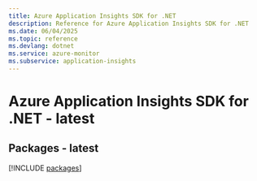 ```yaml
---
title: Azure Application Insights SDK for .NET
description: Reference for Azure Application Insights SDK for .NET
ms.date: 06/04/2025
ms.topic: reference
ms.devlang: dotnet
ms.service: azure-monitor
ms.subservice: application-insights
---
```

# Azure Application Insights SDK for .NET - latest
## Packages - latest
[!INCLUDE [packages](application-insights-index.md)]